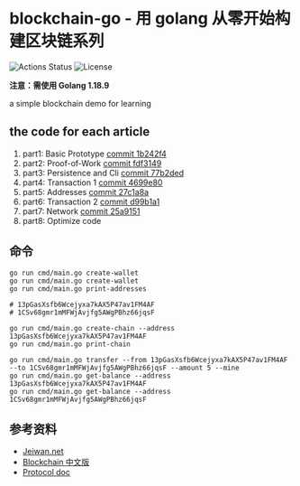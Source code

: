 # blockchain-go - 用 golang 从零开始构建区块链系列

![Actions Status](https://github.com/sphierex/blockchain-go/workflows/main.yml/badge.svg)
![License](https://img.shields.io/badge/license-MIT-blue.svg)

**注意：需使用 Golang 1.18.9**

a simple blockchain demo for learning

## the code for each article

1. part1: Basic Prototype [commit 1b242f4](https://github.com/sphierex/blockchain-go/commit/1b242f4c55de89e43f0fb7881e33c275b36cb048)
2. part2: Proof-of-Work [commit fdf3149](https://github.com/sphierex/blockchain-go/commit/fdf3149cf5a4b614ebaed5427d51b8451f946ca3)
3. part3: Persistence and Cli [commit 77b2ded](https://github.com/sphierex/blockchain-go/commit/77b2dededf8c9d069e82dd1d30ea19c9ff826e46)
4. part4: Transaction 1 [commit 4699e80](https://github.com/sphierex/blockchain-go/commit/4699e80ff6bbb2e8d1bf297f3f088990657c7588)
5. part5: Addresses [commit 27c1a8a](https://github.com/sphierex/blockchain-go/commit/27c1a8a688d97da4ec8e0372fefeef579a935f30)
6. part6: Transaction 2 [commit d99b1a1](https://github.com/sphierex/blockchain-go/commit/d99b1a1ce2ee48efe2c0f3db5ba4970b99acf2dd)
7. part7: Network [commit 25a9151](https://github.com/sphierex/blockchain-go/commit/25a91510d844263c2446c09dffcae4eceb362f2a)
8. part8: Optimize code

## 命令

```shell
go run cmd/main.go create-wallet
go run cmd/main.go create-wallet
go run cmd/main.go print-addresses

# 13pGasXsfb6Wcejyxa7kAX5P47av1FM4AF
# 1CSv68gmr1mMFWjAvjfg5AWgPBhz66jqsF

go run cmd/main.go create-chain --address 13pGasXsfb6Wcejyxa7kAX5P47av1FM4AF
go run cmd/main.go print-chain

go run cmd/main.go transfer --from 13pGasXsfb6Wcejyxa7kAX5P47av1FM4AF --to 1CSv68gmr1mMFWjAvjfg5AWgPBhz66jqsF --amount 5 --mine
go run cmd/main.go get-balance --address 13pGasXsfb6Wcejyxa7kAX5P47av1FM4AF
go run cmd/main.go get-balance --address 1CSv68gmr1mMFWjAvjfg5AWgPBhz66jqsF
```

## 参考资料
- [Jeiwan.net](https://jeiwan.net/)
- [Blockchain 中文版](https://liuchengxu.gitbook.io/blockchain/)
- [Protocol doc](https://en.bitcoin.it/wiki/Protocol_documentation)
